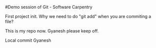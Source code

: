 #Demo session of Git - Software Carpentry

First project init.
<can remove this line> 
Why we need to do "git add" when you are commiting a file?

This is my repo now. Gyanesh please keep off.

Local commit Gyanesh
